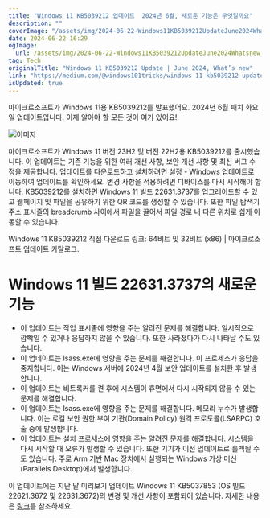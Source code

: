 ```yaml
---
title: "Windows 11 KB5039212 업데이트  2024년 6월, 새로운 기능은 무엇일까요"
description: ""
coverImage: "/assets/img/2024-06-22-Windows11KB5039212UpdateJune2024Whatsnew_0.png"
date: 2024-06-22 16:29
ogImage:
  url: /assets/img/2024-06-22-Windows11KB5039212UpdateJune2024Whatsnew_0.png
tag: Tech
originalTitle: "Windows 11 KB5039212 Update | June 2024, What’s new"
link: "https://medium.com/@windows101tricks/windows-11-kb5039212-update-june-2024-whats-new-ffcfad5adc2e"
isUpdated: true
---
```


마이크로소프트가 Windows 11용 KB5039212를 발표했어요. 2024년 6월 패치 화요일 업데이트입니다. 이제 알아야 할 모든 것이 여기 있어요!

![이미지](/assets/img/2024-06-22-Windows11KB5039212UpdateJune2024Whatsnew_0.png)

마이크로소프트가 Windows 11 버전 23H2 및 버전 22H2용 KB5039212를 출시했습니다. 이 업데이트는 기존 기능을 위한 여러 개선 사항, 보안 개선 사항 및 최신 버그 수정을 제공합니다. 업데이트를 다운로드하고 설치하려면 설정 - Windows 업데이트로 이동하여 업데이트를 확인하세요. 변경 사항을 적용하려면 디바이스를 다시 시작해야 합니다. KB5039212를 설치하면 Windows 11 빌드 22631.3737를 업그레이드할 수 있고 웹페이지 및 파일을 공유하기 위한 QR 코드를 생성할 수 있습니다. 또한 파일 탐색기 주소 표시줄의 breadcrumb 사이에서 파일을 끌어서 파일 경로 내 다른 위치로 쉽게 이동할 수 있습니다.

Windows 11 KB5039212 직접 다운로드 링크: 64비트 및 32비트 (x86) | 마이크로소프트 업데이트 카탈로그.

<!-- cozy-coder - 수평 -->

<ins class="adsbygoogle"
     style="display:block"
     data-ad-client="ca-pub-4877378276818686"
     data-ad-slot="1107185301"
     data-ad-format="auto"
     data-full-width-responsive="true"></ins>

<script>
     (adsbygoogle = window.adsbygoogle || []).push({});
</script>

# Windows 11 빌드 22631.3737의 새로운 기능

- 이 업데이트는 작업 표시줄에 영향을 주는 알려진 문제를 해결합니다. 일시적으로 깜빡일 수 있거나 응답하지 않을 수 있습니다. 또한 사라졌다가 다시 나타날 수도 있습니다.
- 이 업데이트는 lsass.exe에 영향을 주는 문제를 해결합니다. 이 프로세스가 응답을 중지합니다. 이는 Windows 서버에 2024년 4월 보안 업데이트를 설치한 후 발생합니다.
- 이 업데이트는 비트록커를 켠 후에 시스템이 휴면에서 다시 시작되지 않을 수 있는 문제를 해결합니다.
- 이 업데이트는 lsass.exe에 영향을 주는 문제를 해결합니다. 메모리 누수가 발생합니다. 이는 로컬 보안 권한 부여 기관(Domain Policy) 원격 프로토콜(LSARPC) 호출 중에 발생합니다.
- 이 업데이트는 설치 프로세스에 영향을 주는 알려진 문제를 해결합니다. 시스템을 다시 시작할 때 오류가 발생할 수 있습니다. 또한 기기가 이전 업데이트로 롤백될 수도 있습니다. 주로 Arm 기반 Mac 장치에서 실행되는 Windows 가상 머신(Parallels Desktop)에서 발생합니다.

이 업데이트에는 지난 달 미리보기 업데이트 Windows 11 KB5037853 (OS 빌드 22621.3672 및 22631.3672)의 변경 및 개선 사항이 포함되어 있습니다. 자세한 내용은 [링크](https://windows101tricks.com/windows-11-update/)를 참조하세요.
